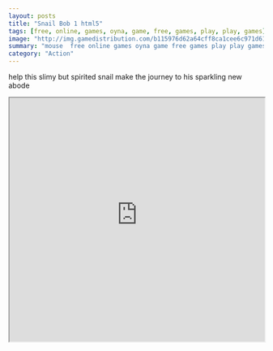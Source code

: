 ```yaml
---
layout: posts
title: "Snail Bob 1 html5"
tags: [free, online, games, oyna, game, free, games, play, play, games]
image: "http://img.gamedistribution.com/b115976d62a64cff8ca1cee6c971d61c.jpg"
summary: "mouse  free online games oyna game free games play play games"
category: "Action"
---
```


help this slimy but spirited snail make the journey to his sparkling new abode

<iframe width="100%" height="480px;" src="http://html5.gamedistribution.com/b115976d62a64cff8ca1cee6c971d61c/"></iframe>